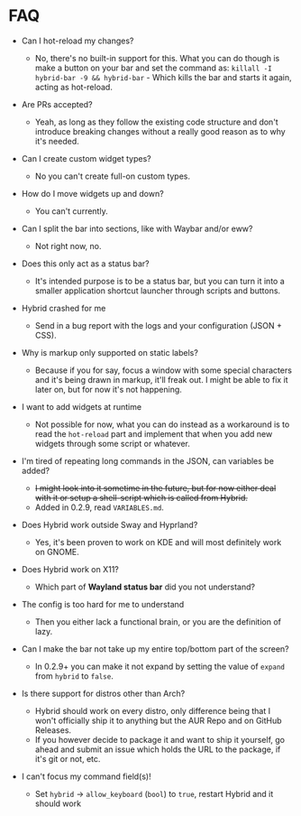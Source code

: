 # FAQ
- Can I hot-reload my changes?
  - No, there's no built-in support for this. What you can do though is make a button on your bar and set the command as: `killall -I hybrid-bar -9 && hybrid-bar` - Which kills the bar and starts it again, acting as hot-reload.

- Are PRs accepted?
  - Yeah, as long as they follow the existing code structure and don't introduce breaking changes without a really good reason as to why it's needed.

- Can I create custom widget types?
  - No you can't create full-on custom types.

- How do I move widgets up and down?
  - You can't currently.

- Can I split the bar into sections, like with Waybar and/or eww?
  - Not right now, no.

- Does this only act as a status bar?
  - It's intended purpose is to be a status bar, but you can turn it into a smaller application shortcut launcher through scripts and buttons.

- Hybrid crashed for me
  - Send in a bug report with the logs and your configuration (JSON + CSS).

- Why is markup only supported on static labels?
  - Because if you for say, focus a window with some special characters and it's being drawn in markup, it'll freak out. I might be able to fix it later on, but for now it's not happening.

- I want to add widgets at runtime
  - Not possible for now, what you can do instead as a workaround is to read the `hot-reload` part and implement that when you add new widgets through some script or whatever.

- I'm tired of repeating long commands in the JSON, can variables be added?
  - ~~I might look into it sometime in the future, but for now either deal with it or setup a shell-script which is called from Hybrid.~~
  - Added in 0.2.9, read `VARIABLES.md`.

- Does Hybrid work outside Sway and Hyprland?
  - Yes, it's been proven to work on KDE and will most definitely work on GNOME.

- Does Hybrid work on X11?
  - Which part of **Wayland status bar** did you not understand?

- The config is too hard for me to understand
  - Then you either lack a functional brain, or you are the definition of lazy.

- Can I make the bar not take up my entire top/bottom part of the screen?
  - In 0.2.9+ you can make it not expand by setting the value of `expand` from `hybrid` to `false`.

- Is there support for distros other than Arch?
  - Hybrid should work on every distro, only difference being that I won't officially ship it to anything but the AUR Repo and on GitHub Releases.
  - If you however decide to package it and want to ship it yourself, go ahead and submit an issue which holds the URL to the package, if it's git or not, etc.

- I can't focus my command field(s)!
  - Set `hybrid` -> `allow_keyboard` (`bool`) to `true`, restart Hybrid and it should work
